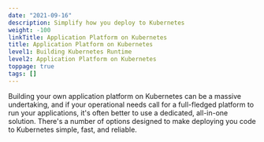 ```yaml
---
date: "2021-09-16"
description: Simplify how you deploy to Kubernetes
weight: -100
linkTitle: Application Platform on Kubernetes
title: Application Platform on Kubernetes
level1: Building Kubernetes Runtime
level2: Application Platform on Kubernetes
toppage: true
tags: []
---
```


Building your own application platform on Kubernetes can be a massive undertaking, and if your operational needs call for a full-fledged platform to run your applications, it's often better to use a dedicated, all-in-one solution. There's a number of options designed to make deploying you code to Kubernetes simple, fast, and reliable.
